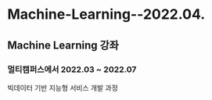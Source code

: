 # Machine-Learning--2022.04.


## Machine Learning 강좌

### 멀티캠퍼스에서  2022.03 ~ 2022.07

빅데이터 기반 지능형 서비스 개발 과정

